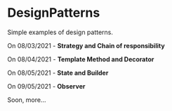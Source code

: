 # DesignPatterns

Simple examples of design patterns.

On 08/03/2021 - **Strategy and Chain of responsibility**

On 08/04/2021 - **Template Method and Decorator**

On 08/05/2021 - **State and Builder**

On 09/05/2021 - **Observer**

Soon, more...
